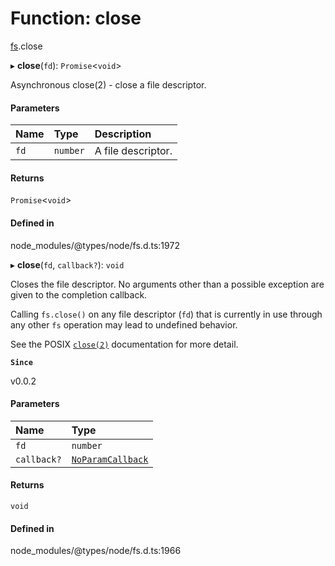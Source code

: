 # Function: close

[fs](../modules/fs.md).close

▸ **close**(`fd`): `Promise`<`void`\>

Asynchronous close(2) - close a file descriptor.

#### Parameters

| Name | Type | Description |
| :------ | :------ | :------ |
| `fd` | `number` | A file descriptor. |

#### Returns

`Promise`<`void`\>

#### Defined in

node_modules/@types/node/fs.d.ts:1972

▸ **close**(`fd`, `callback?`): `void`

Closes the file descriptor. No arguments other than a possible exception are
given to the completion callback.

Calling `fs.close()` on any file descriptor (`fd`) that is currently in use
through any other `fs` operation may lead to undefined behavior.

See the POSIX [`close(2)`](http://man7.org/linux/man-pages/man2/close.2.html) documentation for more detail.

**`Since`**

v0.0.2

#### Parameters

| Name | Type |
| :------ | :------ |
| `fd` | `number` |
| `callback?` | [`NoParamCallback`](../types/fs.NoParamCallback.md) |

#### Returns

`void`

#### Defined in

node_modules/@types/node/fs.d.ts:1966
